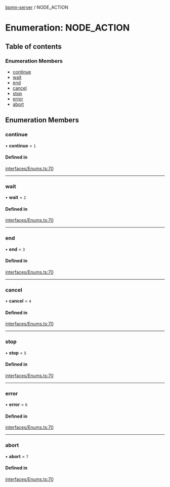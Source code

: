 [bpmn-server](../API.md) / NODE\_ACTION

# Enumeration: NODE\_ACTION

## Table of contents

### Enumeration Members

- [continue](NODE_ACTION.md#continue)
- [wait](NODE_ACTION.md#wait)
- [end](NODE_ACTION.md#end)
- [cancel](NODE_ACTION.md#cancel)
- [stop](NODE_ACTION.md#stop)
- [error](NODE_ACTION.md#error)
- [abort](NODE_ACTION.md#abort)

## Enumeration Members

### continue

• **continue** = ``1``

#### Defined in

[interfaces/Enums.ts:70](https://github.com/bpmnServer/bpmn-server/blob/2a5d20f/src/interfaces/Enums.ts#L70)

___

### wait

• **wait** = ``2``

#### Defined in

[interfaces/Enums.ts:70](https://github.com/bpmnServer/bpmn-server/blob/2a5d20f/src/interfaces/Enums.ts#L70)

___

### end

• **end** = ``3``

#### Defined in

[interfaces/Enums.ts:70](https://github.com/bpmnServer/bpmn-server/blob/2a5d20f/src/interfaces/Enums.ts#L70)

___

### cancel

• **cancel** = ``4``

#### Defined in

[interfaces/Enums.ts:70](https://github.com/bpmnServer/bpmn-server/blob/2a5d20f/src/interfaces/Enums.ts#L70)

___

### stop

• **stop** = ``5``

#### Defined in

[interfaces/Enums.ts:70](https://github.com/bpmnServer/bpmn-server/blob/2a5d20f/src/interfaces/Enums.ts#L70)

___

### error

• **error** = ``6``

#### Defined in

[interfaces/Enums.ts:70](https://github.com/bpmnServer/bpmn-server/blob/2a5d20f/src/interfaces/Enums.ts#L70)

___

### abort

• **abort** = ``7``

#### Defined in

[interfaces/Enums.ts:70](https://github.com/bpmnServer/bpmn-server/blob/2a5d20f/src/interfaces/Enums.ts#L70)
